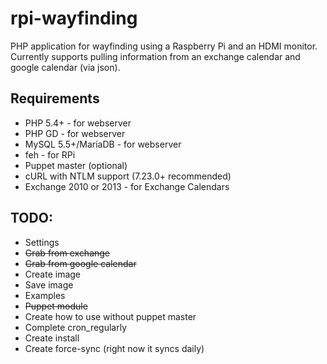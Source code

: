rpi-wayfinding
==============

PHP application for wayfinding using a Raspberry Pi and an HDMI monitor. Currently supports pulling information from an exchange calendar and google calendar (via json).

Requirements
-------------------------

 * PHP 5.4+ - for webserver
 * PHP GD - for webserver
 * MySQL 5.5+/MariaDB - for webserver
 * feh - for RPi
 * Puppet master (optional)
 * cURL with NTLM support (7.23.0+ recommended)
 * Exchange 2010 or 2013 - for Exchange Calendars
 
TODO:
-------------------------

- Settings
- ~~Grab from exchange~~
- ~~Grab from google calendar~~
- Create image
- Save image
- Examples
- ~~Puppet module~~
- Create how to use without puppet master
- Complete cron_regularly
- Create install
- Create force-sync (right now it syncs daily)
